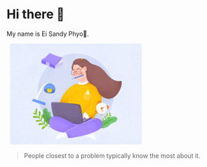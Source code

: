 # Hi there 👋

<!--
**EiSandyPhyo/EiSandyPhyo** is a ✨ _special_ ✨ repository because its `README.md` (this file) appears on your GitHub profile.-->

My name is Ei Sandy Phyo🐰.

<!--![Hardworking Programmer Girl](hardworkinggirl.gif)-->

<p align="left">
  <img width="300" height="230" src="hardworkinggirl.gif">
</p>

> People closest to a problem typically know the most about it.
<!--
- 🔭 I’m currently working on ...
- 🌱 I’m currently learning ...
- 👯 I’m looking to collaborate on ...
- 🤔 I’m looking for help with ...
- 💬 Ask me about ...
- 📫 How to reach me: ...
- 😄 Pronouns: ...
- ⚡ Fun fact: ...
-->
 

